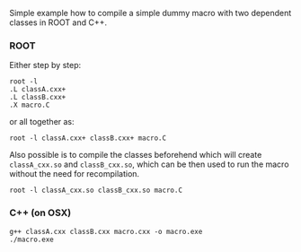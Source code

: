 Simple example how to compile a simple dummy macro with two dependent classes in ROOT and C++.

### ROOT
Either step by step:
```
root -l
.L classA.cxx+
.L classB.cxx+
.X macro.C
```

or all together as:
```
root -l classA.cxx+ classB.cxx+ macro.C
```

Also possible is to compile the classes beforehend which will create ``classA_cxx.so`` and ``classB_cxx.so``, which can be then used to run the macro without the need for recompilation.

```
root -l classA_cxx.so classB_cxx.so macro.C
```

### C++ (on OSX)
```
g++ classA.cxx classB.cxx macro.cxx -o macro.exe
./macro.exe
```


